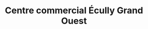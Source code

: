 ---
title: "Centre commercial Écully Grand Ouest"
url: /ecully/centre-commercial-ecully-grand-ouest/
shop: centre commercial
---